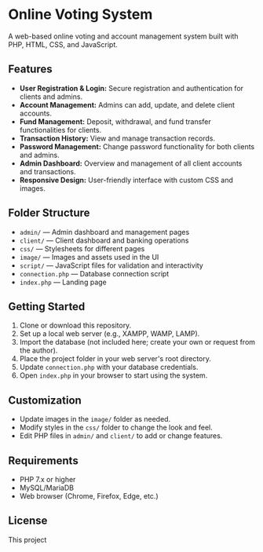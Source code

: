 # Online Voting System

A web-based online voting and account management system built with PHP, HTML, CSS, and JavaScript.

## Features

- **User Registration & Login:** Secure registration and authentication for clients and admins.
- **Account Management:** Admins can add, update, and delete client accounts.
- **Fund Management:** Deposit, withdrawal, and fund transfer functionalities for clients.
- **Transaction History:** View and manage transaction records.
- **Password Management:** Change password functionality for both clients and admins.
- **Admin Dashboard:** Overview and management of all client accounts and transactions.
- **Responsive Design:** User-friendly interface with custom CSS and images.

## Folder Structure

- `admin/` — Admin dashboard and management pages
- `client/` — Client dashboard and banking operations
- `css/` — Stylesheets for different pages
- `image/` — Images and assets used in the UI
- `script/` — JavaScript files for validation and interactivity
- `connection.php` — Database connection script
- `index.php` — Landing page

## Getting Started

1. Clone or download this repository.
2. Set up a local web server (e.g., XAMPP, WAMP, LAMP).
3. Import the database (not included here; create your own or request from the author).
4. Place the project folder in your web server's root directory.
5. Update `connection.php` with your database credentials.
6. Open `index.php` in your browser to start using the system.

## Customization

- Update images in the `image/` folder as needed.
- Modify styles in the `css/` folder to change the look and feel.
- Edit PHP files in `admin/` and `client/` to add or change features.

## Requirements

- PHP 7.x or higher
- MySQL/MariaDB
- Web browser (Chrome, Firefox, Edge, etc.)

## License

This project
